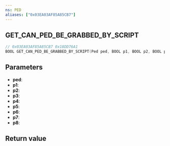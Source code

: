 ```yaml
---
ns: PED
aliases: ["0x03EA03AF85A85CB7"]
---
```

## GET_CAN_PED_BE_GRABBED_BY_SCRIPT

```c
// 0x03EA03AF85A85CB7 0x18DD76A1
BOOL GET_CAN_PED_BE_GRABBED_BY_SCRIPT(Ped ped, BOOL p1, BOOL p2, BOOL p3, BOOL p4, BOOL p5, BOOL p6, BOOL p7, Any p8);
```


## Parameters
* **ped**: 
* **p1**: 
* **p2**: 
* **p3**: 
* **p4**: 
* **p5**: 
* **p6**: 
* **p7**: 
* **p8**: 

## Return value
